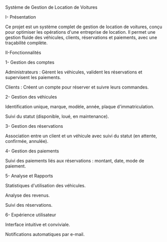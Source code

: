  Système de Gestion de Location de Voitures

I- Présentation

Ce projet est un système complet de gestion de location de voitures, conçu pour optimiser les opérations d'une entreprise de location. Il permet une gestion fluide des véhicules, clients, réservations et paiements, avec une traçabilité complète.

 II-Fonctionnalités

 1- Gestion des comptes

Administrateurs : Gèrent les véhicules, valident les réservations et supervisent les paiements.

Clients : Créent un compte pour réserver et suivre leurs commandes.

2- Gestion des véhicules

Identification unique, marque, modèle, année, plaque d'immatriculation.

Suivi du statut (disponible, loué, en maintenance).

3- Gestion des réservations

Association entre un client et un véhicule avec suivi du statut (en attente, confirmée, annulée).

4- Gestion des paiements

Suivi des paiements liés aux réservations : montant, date, mode de paiement.

5- Analyse et Rapports

Statistiques d'utilisation des véhicules.

Analyse des revenus.

Suivi des réservations.

6- Expérience utilisateur

Interface intuitive et conviviale.

Notifications automatiques par e-mail.


